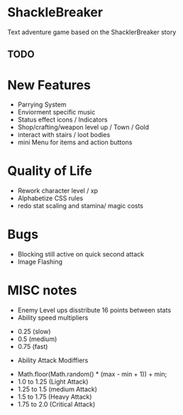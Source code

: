# ShackleBreaker
Text adventure game based on the ShacklerBreaker story

## TODO

# New Features
* Parrying System
* Enviorment specific music
* Status effect icons / Indicators
* Shop/crafting/weapon level up / Town / Gold
* interact with stairs / loot bodies
* mini Menu for items and action buttons

# Quality of Life
* Rework character level / xp 
* Alphabetize CSS rules
* redo stat scaling and stamina/ magic costs

# Bugs
* Blocking still active on quick second attack
* Image Flashing


# MISC notes
* Enemy Level ups disstribute 16 points between stats
* Ability speed multipliers 
- 0.25 (slow) 
- 0.5 (medium) 
- 0.75 (fast)
* Ability Attack Modiffiers
- Math.floor(Math.random() * (max - min + 1)) + min;
- 1.0 to 1.25 (Light Attack) 
- 1.25 to 1.5 (medium Attack)
- 1.5 to 1.75  (Heavy Attack)
- 1.75 to 2.0 (Critical Attack)
